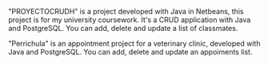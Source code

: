 "PROYECTOCRUDH" is a project developed with Java in Netbeans, this project is for my university coursework. It's a CRUD application with Java and PostgreSQL. You can add, delete 
and update a list of classmates.

"Perrichula" is an appointment project for a veterinary clinic, developed with Java and PostgreSQL. You can add, delete and update an appoiments list.
